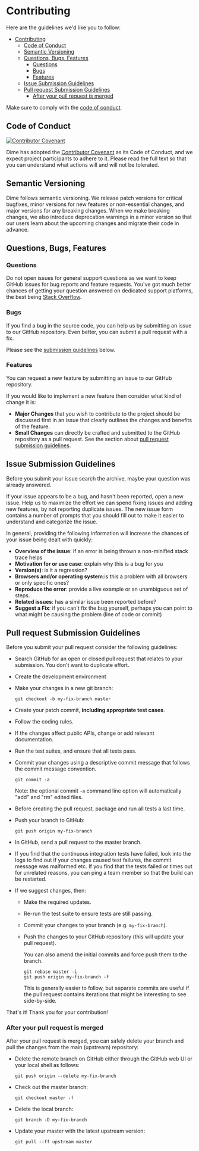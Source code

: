 # Contributing

Here are the guidelines we'd like you to follow:

- [Contributing](#contributing)
  - [Code of Conduct](#code-of-conduct)
  - [Semantic Versioning](#semantic-versioning)
  - [Questions, Bugs, Features](#questions-bugs-features)
    - [Questions](#questions)
    - [Bugs](#bugs)
    - [Features](#features)
  - [Issue Submission Guidelines](#issue-submission-guidelines)
  - [Pull request Submission Guidelines](#pull-request-submission-guidelines)
    - [After your pull request is merged](#after-your-pull-request-is-merged)

Make sure to comply with the [code of conduct](CODE_OF_CONDUCT.md).

## Code of Conduct

[![Contributor Covenant](https://img.shields.io/badge/Contributor%20Covenant-v2.0%20adopted-ff69b4.svg)](code_of_conduct.md)

Dime has adopted the [Contributor Covenant](./CODE_OF_CONDUCT.md) as its Code of Conduct, and we expect project participants to adhere to it. Please read the full text so that you can understand what actions will and will not be tolerated.

## Semantic Versioning

Dime follows semantic versioning. We release patch versions for critical bugfixes, minor versions for new features or non-essential changes, and major versions for any breaking changes. When we make breaking changes, we also introduce deprecation warnings in a minor version so that our users learn about the upcoming changes and migrate their code in advance. 

## Questions, Bugs, Features

### Questions

Do not open issues for general support questions as we want to keep GitHub issues for bug reports and feature requests. You've got much better chances of getting your question answered on dedicated support platforms, the best being [Stack Overflow][stackoverflow].

### Bugs

If you find a bug in the source code, you can help us by submitting an issue to our
GitHub repository. Even better, you can submit a pull request with a fix.

Please see the [submission guidelines](#issue-submission-guidelines) below.

### Features

You can request a new feature by submitting an issue to our GitHub repository.

If you would like to implement a new feature then consider what kind of change it is:

* **Major Changes** that you wish to contribute to the project should be discussed first in an issue that clearly outlines the changes and benefits of the feature.
* **Small Changes** can directly be crafted and submitted to the GitHub repository
  as a pull request. See the section about [pull request submission guidelines](#submit-pr).

## Issue Submission Guidelines

Before you submit your issue search the archive, maybe your question was already answered.

If your issue appears to be a bug, and hasn't been reported, open a new issue. Help us to maximize the effort we can spend fixing issues and adding new features, by not reporting duplicate issues. The new issue form contains a number of prompts that you should fill out to
make it easier to understand and categorize the issue.

In general, providing the following information will increase the chances of your issue being dealt with quickly:

- **Overview of the issue**: if an error is being thrown a non-minified stack trace helps
- **Motivation for or use case**: explain why this is a bug for you
- **Version(s)**: is it a regression?
- **Browsers and/or operating system**:is this a problem with all browsers or only specific ones?
- **Reproduce the error**: provide a live example or an unambiguous set of steps.
- **Related issues**: has a similar issue been reported before?
- **Suggest a Fix**: if you can't fix the bug yourself, perhaps you can point to what might be causing the problem (line of code or commit)

## Pull request Submission Guidelines

Before you submit your pull request consider the following guidelines:

- Search GitHub for an open or closed pull request that relates to your submission. You don't want to duplicate effort.
- Create the development environment
- Make your changes in a new git branch:

    ```shell
    git checkout -b my-fix-branch master
    ```

- Create your patch commit, **including appropriate test cases**.
- Follow the coding rules.
- If the changes affect public APIs, change or add relevant documentation.
- Run the test suites, and ensure that all tests pass.
- Commit your changes using a descriptive commit message that follows the commit message convention.

    ```shell
    git commit -a
    ```

  Note: the optional commit `-a` command line option will automatically "add" and "rm" edited files.

- Before creating the pull request, package and run all tests a last time.
- Push your branch to GitHub:

    ```shell
    git push origin my-fix-branch
    ```

- In GitHub, send a pull request to the master branch.

- If you find that the continuous integration tests have failed, look into the logs to find out if your changes caused test failures, the commit message was malformed etc. If you find that the tests failed or times out for unrelated reasons, you can ping a team member so that the build can be restarted.

- If we suggest changes, then:

  - Make the required updates.
  - Re-run the test suite to ensure tests are still passing.
  - Commit your changes to your branch (e.g. `my-fix-branch`).
  - Push the changes to your GitHub repository (this will update your pull request).

    You can also amend the initial commits and force push them to the branch.

    ```shell
    git rebase master -i
    git push origin my-fix-branch -f
    ```

    This is generally easier to follow, but separate commits are useful if the pull request contains iterations that might be interesting to see side-by-side.

That's it! Thank you for your contribution!

### After your pull request is merged

After your pull request is merged, you can safely delete your branch and pull the changes from the main (upstream) repository:

- Delete the remote branch on GitHub either through the GitHub web UI or your local shell as follows:

    ```shell
    git push origin --delete my-fix-branch
    ```

- Check out the master branch:

    ```shell
    git checkout master -f
    ```

- Delete the local branch:

    ```shell
    git branch -D my-fix-branch
    ```

- Update your master with the latest upstream version:

    ```shell
    git pull --ff upstream master
    ```

[stackoverflow]: http://stackoverflow.com

